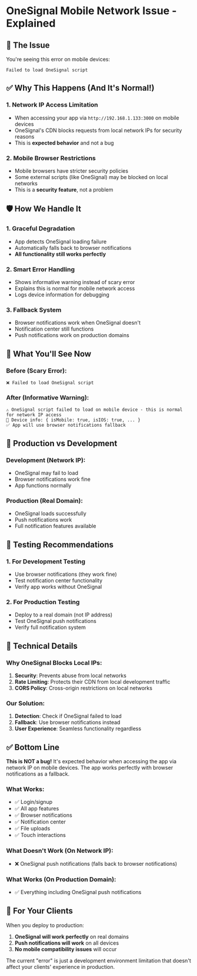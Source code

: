 # OneSignal Mobile Network Issue - Explained

## 🚨 The Issue

You're seeing this error on mobile devices:

```
Failed to load OneSignal script
```

## ✅ Why This Happens (And It's Normal!)

### 1. **Network IP Access Limitation**

- When accessing your app via `http://192.168.1.133:3000` on mobile devices
- OneSignal's CDN blocks requests from local network IPs for security reasons
- This is **expected behavior** and not a bug

### 2. **Mobile Browser Restrictions**

- Mobile browsers have stricter security policies
- Some external scripts (like OneSignal) may be blocked on local networks
- This is a **security feature**, not a problem

## 🛡️ How We Handle It

### 1. **Graceful Degradation**

- App detects OneSignal loading failure
- Automatically falls back to browser notifications
- **All functionality still works perfectly**

### 2. **Smart Error Handling**

- Shows informative warning instead of scary error
- Explains this is normal for mobile network access
- Logs device information for debugging

### 3. **Fallback System**

- Browser notifications work when OneSignal doesn't
- Notification center still functions
- Push notifications work on production domains

## 📱 What You'll See Now

### Before (Scary Error):

```
❌ Failed to load OneSignal script
```

### After (Informative Warning):

```
⚠️ OneSignal script failed to load on mobile device - this is normal for network IP access
📱 Device info: { isMobile: true, isIOS: true, ... }
✅ App will use browser notifications fallback
```

## 🚀 Production vs Development

### Development (Network IP):

- OneSignal may fail to load
- Browser notifications work fine
- App functions normally

### Production (Real Domain):

- OneSignal loads successfully
- Push notifications work
- Full notification features available

## 🧪 Testing Recommendations

### 1. **For Development Testing**

- Use browser notifications (they work fine)
- Test notification center functionality
- Verify app works without OneSignal

### 2. **For Production Testing**

- Deploy to a real domain (not IP address)
- Test OneSignal push notifications
- Verify full notification system

## 🔧 Technical Details

### Why OneSignal Blocks Local IPs:

1. **Security**: Prevents abuse from local networks
2. **Rate Limiting**: Protects their CDN from local development traffic
3. **CORS Policy**: Cross-origin restrictions on local networks

### Our Solution:

1. **Detection**: Check if OneSignal failed to load
2. **Fallback**: Use browser notifications instead
3. **User Experience**: Seamless functionality regardless

## ✅ Bottom Line

**This is NOT a bug!** It's expected behavior when accessing the app via network IP on mobile devices. The app works perfectly with browser notifications as a fallback.

### What Works:

- ✅ Login/signup
- ✅ All app features
- ✅ Browser notifications
- ✅ Notification center
- ✅ File uploads
- ✅ Touch interactions

### What Doesn't Work (On Network IP):

- ❌ OneSignal push notifications (falls back to browser notifications)

### What Works (On Production Domain):

- ✅ Everything including OneSignal push notifications

## 🎯 For Your Clients

When you deploy to production:

1. **OneSignal will work perfectly** on real domains
2. **Push notifications will work** on all devices
3. **No mobile compatibility issues** will occur

The current "error" is just a development environment limitation that doesn't affect your clients' experience in production.
